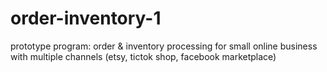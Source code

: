# order-inventory-1
prototype program:  order & inventory processing for small online business with multiple channels (etsy, tictok shop, facebook marketplace)

